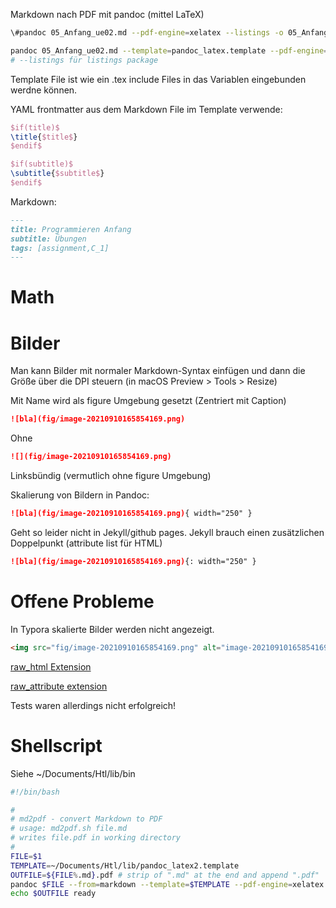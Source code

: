 Markdown nach PDF mit pandoc (mittel LaTeX)

```sh
\#pandoc 05_Anfang_ue02.md --pdf-engine=xelatex --listings -o 05_Anfang_ue02.pdf

pandoc 05_Anfang_ue02.md --template=pandoc_latex.template --pdf-engine=xelatex --listings -o 05_Anfang_ue02.pdf
# --listings für listings package
```

Template File ist wie ein .tex include Files in das Variablen eingebunden werdne können.

YAML frontmatter aus dem Markdown File im Template verwende:

```latex
$if(title)$
\title{$title$}
$endif$

$if(subtitle)$
\subtitle{$subtitle$}
$endif$
```

Markdown:

```markdown
---
title: Programmieren Anfang
subtitle: Übungen
tags: [assignment,C_1]
---

```



# Math



[](https://haixing-hu.github.io/programming/2013/09/20/how-to-use-mathjax-in-jekyll-generated-github-pages/)

[](https://stackoverflow.com/questions/26275645/how-to-support-latex-in-github-pages)



# Bilder

Man kann Bilder mit normaler Markdown-Syntax einfügen und dann die Größe über die DPI steuern (in macOS Preview > Tools > Resize)

Mit Name wird als figure Umgebung gesetzt (Zentriert mit Caption)

```markdown
![bla](fig/image-20210910165854169.png)
```

Ohne 

```markdown
![](fig/image-20210910165854169.png)
```

Linksbündig (vermutlich ohne figure Umgebung)



Skalierung von Bildern in Pandoc:

```markdown
![bla](fig/image-20210910165854169.png){ width="250" }
```

Geht so leider nicht in Jekyll/github pages. Jekyll brauch einen zusätzlichen Doppelpunkt (attribute list für HTML)

```markdown
![bla](fig/image-20210910165854169.png){: width="250" }
```



# Offene Probleme

In Typora skalierte Bilder werden nicht angezeigt.

```md
<img src="fig/image-20210910165854169.png" alt="image-20210910165854169" style="zoom:33%;" />
```



[raw_html Extension](https://pandoc.org/MANUAL.html#raw-html)

[raw_attribute extension](https://pandoc.org/MANUAL.html#extension-raw_attribute)

Tests waren allerdings nicht erfolgreich!



# Shellscript

Siehe ~/Documents/Htl/lib/bin

```sh
#!/bin/bash

#
# md2pdf - convert Markdown to PDF
# usage: md2pdf.sh file.md
# writes file.pdf in working directory
#
FILE=$1
TEMPLATE=~/Documents/Htl/lib/pandoc_latex2.template
OUTFILE=${FILE%.md}.pdf # strip of ".md" at the end and append ".pdf"
pandoc $FILE --from=markdown --template=$TEMPLATE --pdf-engine=xelatex --listings -o $OUTFILE
echo $OUTFILE ready
```

